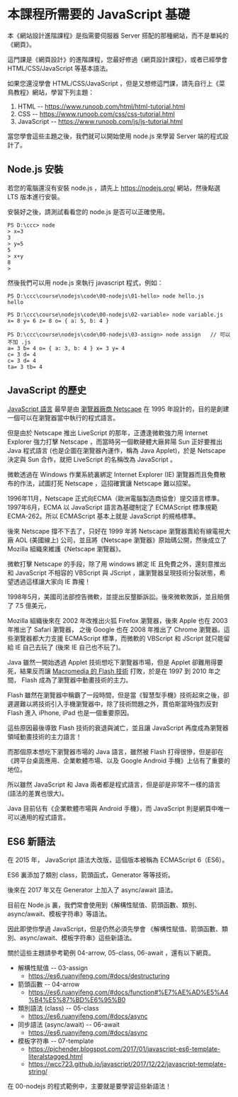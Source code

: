 # 本課程所需要的 JavaScript 基礎 

本《網站設計進階課程》是指需要伺服器 Server 搭配的那種網站，而不是單純的《網頁》。

這門課是《網頁設計》的進階課程，您最好修過《網頁設計課程》，或者已經學會 HTML/CSS/JavaScript 等基本語法。

如果您還沒學會 HTML/CSS/JavaScript ，但是又想修這門課，請先自行上《菜鳥教程》網站，學習下列主題：

1. HTML -- https://www.runoob.com/html/html-tutorial.html
2. CSS -- https://www.runoob.com/css/css-tutorial.html
3. JavaScript -- https://www.runoob.com/js/js-tutorial.html

當您學會這些主題之後，我們就可以開始使用 node.js 來學習 Server 端的程式設計了。

## Node.js 安裝

若您的電腦還沒有安裝 node.js ，請先上 https://nodejs.org/ 網站，然後點選 LTS 版本進行安裝。

安裝好之後，請測試看看您的 node.js 是否可以正確使用。

```
PS D:\ccc> node
> x=3
3
> y=5
5
> x+y
8
>
```

然後我們可以用 node.js 來執行 javascript 程式，例如：

```
PS D:\ccc\course\nodejs\code\00-nodejs\01-hello> node hello.js
hello

PS D:\ccc\course\nodejs\code\00-nodejs\02-variable> node variable.js
x= 8 y= 6 z= 8 o= { a: 5, b: 4 }

PS D:\ccc\course\nodejs\code\00-nodejs\03-assign> node assign   // 可以不加 .js
a= 3 b= 4 o= { a: 3, b: 4 } x= 3 y= 4
c= 3 d= 4
c= 3 d= 4
ta= 3 tb= 4
```

## JavaScript 的歷史

[JavaScript 語言](https://zh.wikipedia.org/wiki/JavaScript) 最早是由 [瀏覽器廠商 Netscape](https://zh.wikipedia.org/wiki/%E7%B6%B2%E6%99%AF) 在 1995 年設計的，目的是創建一個可以在瀏覽器當中執行的程式語言。

但是由於 Netscape 推出 LiveScript 的那年，正遭逢微軟強力用 Internet Explorer 強力打擊 Netscape ，而當時另一個軟硬體大廠昇陽 Sun 正好要推出 Java 程式語言 (也是企圖在瀏覽器內運作，稱為 Java Applet)，於是 Netscape 決定與 Sun 合作，就把 LiveScript 的名稱改為 JavaScript 。

微軟透過在 Windows 作業系統裏綁定 Internet Explorer (IE) 瀏覽器而且免費散布的作法，試圖打死 Netscape ，這招確實讓 Netscape 難以招架。

1996年11月，Netscape 正式向ECMA（歐洲電腦製造商協會）提交語言標準。1997年6月，ECMA 以 JavaScript 語言為基礎制定了 ECMAScript 標準規範ECMA-262。所以 ECMAScript 基本上就是 JavaScript 的規格標準。

後來 Netscape 撐不下去了，只好在 1999 年將 Netscape 瀏覽器賣給有線電視大廠 AOL (美國線上) 公司，並且將《Netscape 瀏覽器》原始碼公開，然後成立了 Mozilla 組織來維護《Netscape 瀏覽器》。 

微軟打擊 Netscape 的手段，除了用 windows 綁定 IE 且免費之外，還刻意推出和 JavaScript 不相容的 VBScript 與 JScript ，讓瀏覽器呈現技術分裂狀態，希望透過這樣讓大家向 IE 靠攏！

1998年5月，美國司法部控告微軟，並提出反壟斷訴訟。後來微軟敗訴，並且賠償了 7.5 億美元，

Mozilla 組織後來在 2002 年改推出火狐 Firefox 瀏覽器，後來 Apple 也在 2003 年推出了 Safari 瀏覽器， 之後 Google 也在 2008 年推出了 Chrome 瀏覽器。這些瀏覽器都大力支援 ECMAScript 標準，而微軟的 VBScript 和 JScript 就只能留給 IE 自己去玩了 (後來 IE 自己也不玩了)。

Java 雖然一開始透過 Applet 技術想吃下瀏覽器市場，但是 Applet 卻難用得要死，結果反而讓 [Macromedia 的 Flash 技術](https://zh.wikipedia.org/wiki/Adobe_Flash_Player) 打敗，於是在 1997 到 2010 年之間， Flash 成為了瀏覽器中動畫技術的主力。

Flash 雖然在瀏覽器中稱霸了一段時間，但是當《智慧型手機》技術起來之後，卻遲遲難以將技術引入手機瀏覽器中，除了技術問題之外，賈伯斯當時強烈反對 Flash 進入 iPhone, iPad 也是一個重要原因。

這些原因最後導致 Flash 技術的衰退與滅亡，並且讓 JavaScript 再度成為瀏覽器領域動畫技術的主力語言！

而那個原本想吃下瀏覽器市場的 Java 語言，雖然被 Flash 打得很慘，但是卻在《跨平台桌面應用、企業軟體市場、以及 Google Android 手機》上佔有了重要的地位。

所以雖然 JavaScript 和 Java 兩者都是程式語言，但是卻是非常不一樣的語言 (語法的差異也很大)。 

Java 目前佔有《企業軟體市場與 Android 手機》，而 JavaScript 則是網頁中唯一可以通用的程式語言。

## ES6 新語法

在 2015 年， JavaScript 語法大改版，這個版本被稱為 ECMAScript 6（ES6）。

ES6 裏添加了類別 class，箭頭函式，Generator 等等技術。

後來在 2017 年又在 Generator 上加入了 async/await 語法。

目前在 Node.js 裏，我們常會使用到《解構性賦值、箭頭函數、類別、async/await、模板字符串》等語法。

因此即使你學過 JavaScript，但是仍然必須先學會 《解構性賦值、箭頭函數、類別、async/await、模板字符串》這些新語法。

關於這些主題請參考範例 04-arrow, 05-class, 06-await ，還有以下網頁。

* 解構性賦值 -- 03-assign
  * https://es6.ruanyifeng.com/#docs/destructuring
* 箭頭函數 -- 04-arrow
  * https://es6.ruanyifeng.com/#docs/function#%E7%AE%AD%E5%A4%B4%E5%87%BD%E6%95%B0
* 類別語法 (class) -- 05-class
  * https://es6.ruanyifeng.com/#docs/async
* 同步語法 (async/await) -- 06-await
  * https://es6.ruanyifeng.com/#docs/async
* 模板字符串 -- 07-template
  * https://pjchender.blogspot.com/2017/01/javascript-es6-template-literalstagged.html
  * https://wcc723.github.io/javascript/2017/12/22/javascript-template-string/

在 00-nodejs 的程式範例中，主要就是要學習這些新語法！
